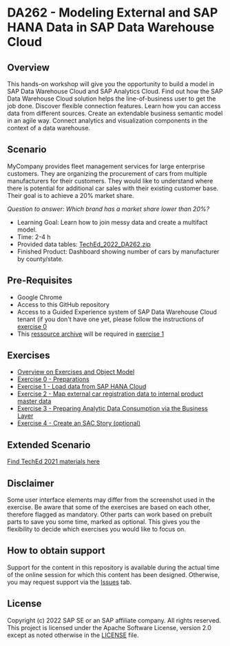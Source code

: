 # DA262 - Modeling External and SAP HANA Data in SAP Data Warehouse Cloud

## Overview
This hands-on workshop will give you the opportunity to build a model in SAP Data Warehouse Cloud and SAP Analytics Cloud. Find out how the SAP Data Warehouse Cloud solution helps the line-of-business user to get the job done. Discover flexible connection features. Learn how you can access data from different sources. Create an extendable business semantic model in an agile way. Connect analytics and visualization components in the context of a data warehouse.

## Scenario
MyCompany provides fleet management services for large enterprise customers. They are organizing the procurement of cars from multiple manufacturers for their customers. They would like to understand where there is potential for additional car sales with their existing customer base. Their goal is to achieve a 20% market share. 

*Question to answer: Which brand has a market share lower than 20%?*  

* Learning Goal: Learn how to join messy data and create a multifact model.
* Time: 2-4 h
* Provided data tables: [TechEd_2022_DA262.zip](TechEd_2022_DA262.zip)
* Finished Product: Dashboard showing number of cars by manufacturer by county/state.

## Pre-Requisites
- Google Chrome
- Access to this GitHub repository
- Access to a Guided Experience system of SAP Data Warehouse Cloud tenant (if you don't have one yet, please follow the instructions of [exercise 0](/exercises/ex0/)
- This [ressource archive](/TechEd_2022_DA262.zip) will be required in [exercise 1](/exercises/ex1/) 

## Exercises
- [Overview on Exercises and Object Model](exercises/overview/)
- [Exercise 0 - Preparations](exercises/ex0/)
- [Exercise 1 - Load data from SAP HANA Cloud](exercises/ex1/)
- [Exercise 2 - Map external car registration data to internal product master data](exercises/ex2/)
- [Exercise 3 - Preparing Analytic Data Consumption via the Business Layer](exercises/ex3/)  
- [Exercise 4 - Create an SAC Story (optional)](exercises/ex4/)

## Extended Scenario
[Find TechEd 2021 materials here](https://blogs.sap.com/2021/10/21/sap-data-warehouse-cloud-at-sap-teched-2021/)

## Disclaimer
Some user interface elements may differ from the screenshot used in the exercise.
Be aware that some of the exercises are based on each other, therefore flagged as mandatory. Other parts can work based on prebuilt parts to save you some time, marked as optional. This gives you the flexibility to decide which exercises you would like to focus on.

## How to obtain support

Support for the content in this repository is available during the actual time of the online session for which this content has been designed. Otherwise, you may request support via the [Issues](../../issues) tab.

## License
Copyright (c) 2022 SAP SE or an SAP affiliate company. All rights reserved. This project is licensed under the Apache Software License, version 2.0 except as noted otherwise in the [LICENSE](LICENSES/Apache-2.0.txt) file.
